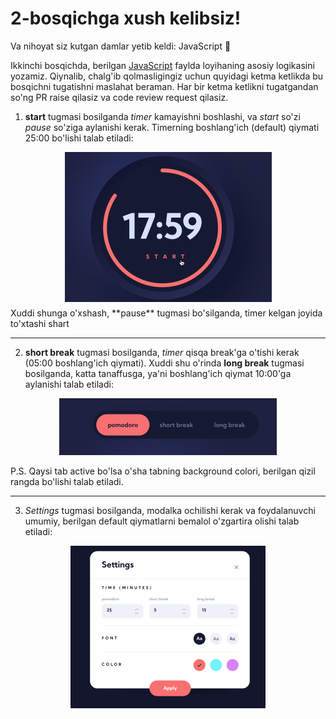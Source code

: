 # 2-bosqichga xush kelibsiz!

Va nihoyat siz kutgan damlar yetib keldi: JavaScript 🎉

Ikkinchi bosqichda, berilgan [JavaScript](../js/script.js) faylda loyihaning asosiy logikasini yozamiz. Qiynalib, chalg'ib qolmasligingiz uchun quyidagi ketma ketlikda bu bosqichni tugatishni maslahat beraman. Har bir ketma ketlikni tugatgandan so'ng PR raise qilasiz va code review request qilasiz.

1. **start** tugmasi bosilganda _timer_ kamayishni boshlashi, va _start_ so'zi _pause_ so'ziga aylanishi kerak. Timerning boshlang'ich (default) qiymati 25:00 bo'lishi talab etiladi:
 <div align="center">
  <img src="./img/start.png"/>
</div>
 Xuddi shunga o'xshash, **pause** tugmasi bo'silganda, timer kelgan joyida to'xtashi shart

---

2. **short break** tugmasi bosilganda, _timer_ qisqa break'ga o'tishi kerak (05:00 boshlang'ich qiymati).
   Xuddi shu o'rinda **long break** tugmasi bosilganda, katta tanaffusga, ya'ni boshlang'ich qiymat 10:00'ga aylanishi talab etiladi:

<div align="center">
  <img src="./img/timer-buttons.png"/>
</div>

P.S. Qaysi tab active bo'lsa o'sha tabning background colori, berilgan qizil rangda bo'lishi talab etiladi.

---

3. _Settings_ tugmasi bosilganda, modalka ochilishi kerak va foydalanuvchi umumiy, berilgan default qiymatlarni bemalol o'zgartira olishi talab etiladi:
<div align="center">
  <img src="./img/settings-modal.png"/>
</div>
